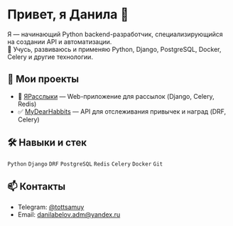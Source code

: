 # Привет, я Данила 👋

Я — начинающий Python backend-разработчик, специализирующийся на создании API и автоматизации.  
🧠 Учусь, развиваюсь и применяю Python, Django, PostgreSQL, Docker, Celery и другие технологии.

## 🚀 Мои проекты

- 🔄 [ЯРасслыки](https://github.com/Fullesh/EmailSender) — Web-приложение для рассылок (Django, Celery, Redis)
- ✅ [MyDearHabbits](https://github.com/Fullesh/MyDearHabbits) — API для отслеживания привычек и наград (DRF, Celery)

## 🛠 Навыки и стек
`Python` `Django` `DRF` `PostgreSQL` `Redis` `Celery` `Docker` `Git`

## 📫 Контакты
- Telegram: [@tottsamuy](https://t.me/tottsamuy)
- Email: danilabelov.adm@yandex.ru
